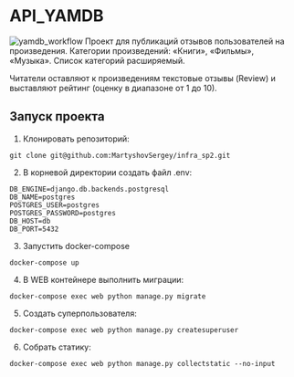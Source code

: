 # API_YAMDB
![yamdb_workflow](https://github.com/martyshovsergey/yamdb_final/workflows/yamdb_workflow/badge.svg)
Проект для публикаций отзывов пользователей на произведения. Категории произведений: «Книги», «Фильмы», «Музыка». Список категорий расширяемый.

Читатели оставляют к произведениям текстовые отзывы (Review) и выставляют рейтинг (оценку в диапазоне от 1 до 10).

## Запуск проекта

1. Клонировать репозиторий:
```
git clone git@github.com:MartyshovSergey/infra_sp2.git
```

2. В корневой директории создать файл .env:
```
DB_ENGINE=django.db.backends.postgresql
DB_NAME=postgres
POSTGRES_USER=postgres
POSTGRES_PASSWORD=postgres
DB_HOST=db
DB_PORT=5432
```

3. Запустить docker-compose
```
docker-compose up
```

4. В WEB контейнере выполнить миграции:
```
docker-compose exec web python manage.py migrate
```

5. Создать суперпользователя:
```
docker-compose exec web python manage.py createsuperuser
```

6. Собрать статику:
```
docker-compose exec web python manage.py collectstatic --no-input
```
